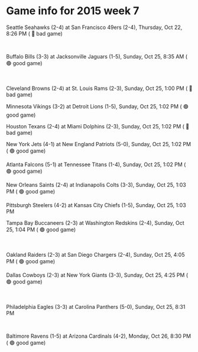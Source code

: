 # Game info for 2015 week 7

Seattle Seahawks (2-4) at San Francisco 49ers (2-4), Thursday, Oct 22, 8:26 PM (	:red_circle: bad game)


<br/>

Buffalo Bills (3-3) at Jacksonville Jaguars (1-5), Sunday, Oct 25, 8:35 AM (	:green_circle: good game)


<br/>

Cleveland Browns (2-4) at St. Louis Rams (2-3), Sunday, Oct 25, 1:00 PM (	:red_circle: bad game)

Minnesota Vikings (3-2) at Detroit Lions (1-5), Sunday, Oct 25, 1:02 PM (	:green_circle: good game)

Houston Texans (2-4) at Miami Dolphins (2-3), Sunday, Oct 25, 1:02 PM (	:red_circle: bad game)

New York Jets (4-1) at New England Patriots (5-0), Sunday, Oct 25, 1:02 PM (	:green_circle: good game)

Atlanta Falcons (5-1) at Tennessee Titans (1-4), Sunday, Oct 25, 1:02 PM (	:green_circle: good game)

New Orleans Saints (2-4) at Indianapolis Colts (3-3), Sunday, Oct 25, 1:03 PM (	:green_circle: good game)

Pittsburgh Steelers (4-2) at Kansas City Chiefs (1-5), Sunday, Oct 25, 1:03 PM

Tampa Bay Buccaneers (2-3) at Washington Redskins (2-4), Sunday, Oct 25, 1:04 PM (	:green_circle: good game)


<br/>

Oakland Raiders (2-3) at San Diego Chargers (2-4), Sunday, Oct 25, 4:05 PM (	:green_circle: good game)

Dallas Cowboys (2-3) at New York Giants (3-3), Sunday, Oct 25, 4:25 PM (	:green_circle: good game)


<br/>

Philadelphia Eagles (3-3) at Carolina Panthers (5-0), Sunday, Oct 25, 8:31 PM


<br/>

Baltimore Ravens (1-5) at Arizona Cardinals (4-2), Monday, Oct 26, 8:30 PM (	:green_circle: good game)

